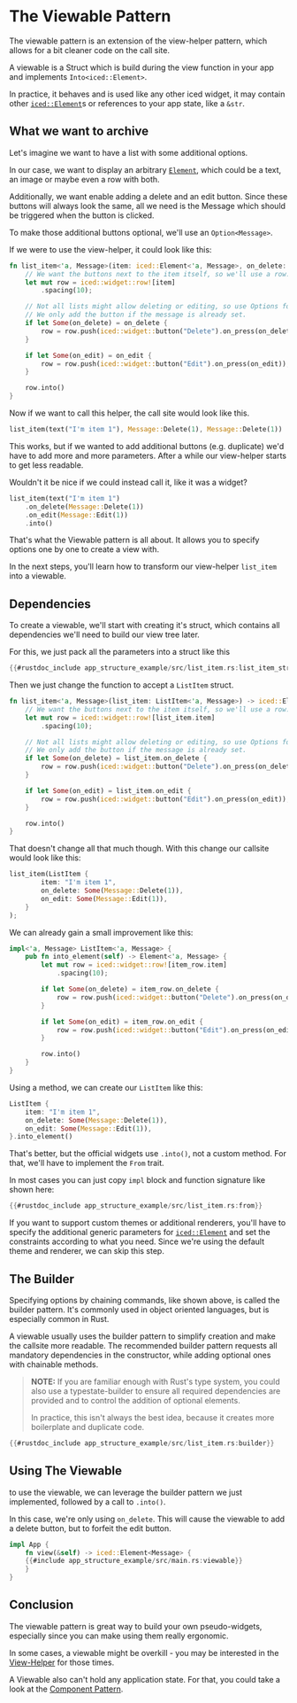 
# The Viewable Pattern

The viewable pattern is an extension of the view-helper pattern,
which allows for a bit cleaner code on the call site.

A viewable is a Struct which is build during the view function in your app and implements `Into<iced::Element>`.

In practice, it behaves and is used like any other iced widget,
it may contain other [`iced::Element`](https://docs.rs/iced/latest/iced/type.Element.html)s or references to your app state, like a `&str`.

## What we want to archive

Let's imagine we want to have a list with some additional options.

In our case, we want to display an arbitrary [`Element`](https://docs.rs/iced/latest/iced/type.Element.html),
which could be a text, an image or maybe even a row with both.

Additionally, we want enable adding a delete and an edit button.
Since these buttons will always look the same,
all we need is the Message which should be triggered when the button is clicked.

To make those additional buttons optional, we'll use an `Option<Message>`.

If we were to use the view-helper, it could look like this:

```rust
fn list_item<'a, Message>(item: iced::Element<'a, Message>, on_delete: Option<Message>, on_edit: Option<Message>) -> iced::Element<'a, Message> {
    // We want the buttons next to the item itself, so we'll use a row.
    let mut row = iced::widget::row![item]
        .spacing(10);

    // Not all lists might allow deleting or editing, so use Options for the on_delete and on_edit Messages.
    // We only add the button if the message is already set.
    if let Some(on_delete) = on_delete {
        row = row.push(iced::widget::button("Delete").on_press(on_delete));
    }

    if let Some(on_edit) = on_edit {
        row = row.push(iced::widget::button("Edit").on_press(on_edit));
    }

    row.into()
}
```

Now if we want to call this helper, the call site would look like this.

```rust
list_item(text("I'm item 1"), Message::Delete(1), Message::Delete(1))
```

This works, but if we wanted to add additional buttons (e.g. duplicate) we'd have to add more and more parameters.
After a while our view-helper starts to get less readable.

Wouldn't it be nice if we could instead call it, like it was a widget?

```rust
list_item(text("I'm item 1")
    .on_delete(Message::Delete(1))
    .on_edit(Message::Edit(1))
    .into()
```

That's what the Viewable pattern is all about.
It allows you to specify options one by one to create a view with.

In the next steps, you'll learn how to transform our view-helper `list_item` into a viewable.

## Dependencies

To create a viewable, we'll start with creating it's struct, which contains all dependencies we'll need to build our view tree later.

For this, we just pack all the parameters into a struct like this

```rust
{{#rustdoc_include app_structure_example/src/list_item.rs:list_item_struct}}
```

Then we just change the function to accept a `ListItem` struct.

```rust
fn list_item<'a, Message>(list_item: ListItem<'a, Message>) -> iced::Element<'a, Message> {
    // We want the buttons next to the item itself, so we'll use a row.
    let mut row = iced::widget::row![list_item.item]
        .spacing(10);

    // Not all lists might allow deleting or editing, so use Options for the on_delete and on_edit Messages.
    // We only add the button if the message is already set.
    if let Some(on_delete) = list_item.on_delete {
        row = row.push(iced::widget::button("Delete").on_press(on_delete));
    }

    if let Some(on_edit) = list_item.on_edit {
        row = row.push(iced::widget::button("Edit").on_press(on_edit));
    }

    row.into()
}
```

That doesn't change all that much though. With this change our callsite would look like this:

```rust
list_item(ListItem {
        item: "I'm item 1",
        on_delete: Some(Message::Delete(1)),
        on_edit: Some(Message::Edit(1)),
    }
);

```

We can already gain a small improvement like this:

```rust
impl<'a, Message> ListItem<'a, Message> {
    pub fn into_element(self) -> Element<'a, Message> {
        let mut row = iced::widget::row![item_row.item]
            .spacing(10);

        if let Some(on_delete) = item_row.on_delete {
            row = row.push(iced::widget::button("Delete").on_press(on_delete));
        }

        if let Some(on_edit) = item_row.on_edit {
            row = row.push(iced::widget::button("Edit").on_press(on_edit));
        }

        row.into()
    }
}
```

Using a method, we can create our `ListItem` like this:

```rust
ListItem {
    item: "I'm item 1",
    on_delete: Some(Message::Delete(1)),
    on_edit: Some(Message::Edit(1)),
}.into_element()
```

That's better, but the official widgets use `.into()`, not a custom method.
For that, we'll have to implement the `From` trait.

In most cases you can just copy `impl` block and function signature like shown here:

```rust
{{#rustdoc_include app_structure_example/src/list_item.rs:from}}
```

If you want to support custom themes or additional renderers,
you'll have to specify the additional generic parameters for [`iced::Element`](https://docs.rs/iced/latest/iced/type.Element.html)
and set the constraints according to what you need. Since we're using the default theme and renderer, we can skip this step.

## The Builder

Specifying options by chaining commands, like shown above, is called the builder pattern.
It's commonly used in object oriented languages, but is especially common in Rust.

A viewable usually uses the builder pattern to simplify creation and make the callsite more readable.
The recommended builder pattern requests all mandatory dependencies in the constructor, while adding optional ones with chainable methods.

> **NOTE:** If you are familiar enough with Rust's type system, you could also use a typestate-builder to ensure all required dependencies are provided
>  and to control the addition of optional elements.
>
> In practice, this isn't always the best idea, because it creates more boilerplate and duplicate code.

```rust
{{#rustdoc_include app_structure_example/src/list_item.rs:builder}}
```

## Using The Viewable

to use the viewable, we can leverage the builder pattern we just implemented, followed by a call to `.into()`.

In this case, we're only using `on_delete`.
This will cause the viewable to add a delete button, but to forfeit the edit button.

```rust
impl App {
    fn view(&self) -> iced::Element<Message> {
    {{#include app_structure_example/src/main.rs:viewable}}
    }
}
```

## Conclusion

The viewable pattern is great way to build your own pseudo-widgets,
especially since you can make using them really ergonomic.

In some cases, a viewable might be overkill - you may be interested in the [View-Helper](./view-helper.md) for those times.

A Viewable also can't hold any application state.
For that, you could take a look at the [Component Pattern](./component.md).
